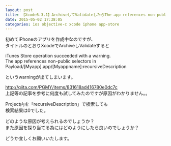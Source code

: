 ```yaml
---
layout: post
title: 【Xcode6.3.1】ArchiveしてValidateしたらThe app references non-public selectors in Payload/Myapp.app/Myappname:recursiveDescriptionというwarningが出ます
date: 2015-05-02 17:38:05
categories: ios objective-c xcode iphone app-store
---
```

<!-- {% raw %} -->
<p>初めてiPhoneのアプリを作成中なのですが、<br>
タイトルのとおりXcodeでArchiveしValidateすると</p>

<p>iTunes Store operation succeeded with a warning.<br>
The app references non-public selectors in Payload/[Myapp].app/[Myappname]:recursiveDescription</p>

<p>というwarningが出てしまいます。</p>

<p><a href="http://qiita.com/PGMY/items/831618ad416780e0dc7c" rel="nofollow">http://qiita.com/PGMY/items/831618ad416780e0dc7c</a><br>
上記等の記事を参考に何度も試してみたのですが原因がわかりません。。</p>

<p>Project内を「recursiveDescription」で検索しても<br>
検索結果は0でした。</p>

<p>どのような原因が考えられるのでしょうか？<br>
また原因を探り当てる為にはどのようにしたら良いのでしょうか？</p>

<p>どうか宜しくお願いいたします。</p>
<!-- {% endraw %} -->
